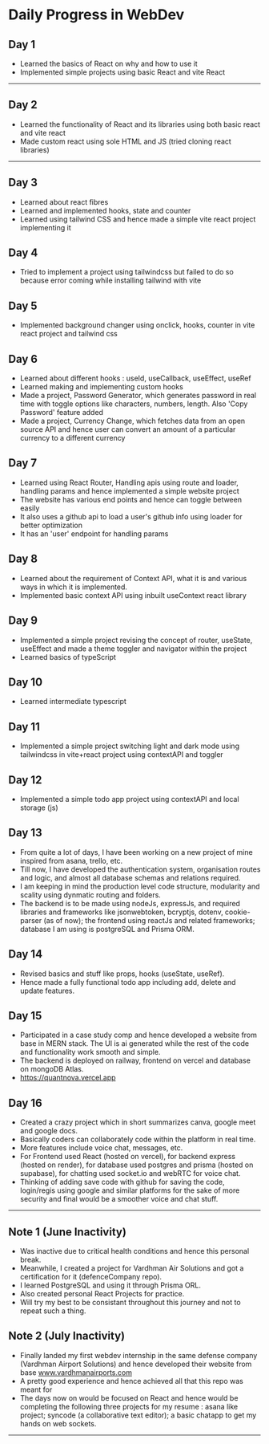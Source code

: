 # Daily Progress in WebDev

## Day 1
- Learned the basics of React on why and how to use it
- Implemented simple projects using basic React and vite React

---

## Day 2
- Learned the functionality of React and its libraries using both basic react and vite react
- Made custom react using sole HTML and JS (tried cloning react libraries)

---

## Day 3
- Learned about react fibres 
- Learned and implemented hooks, state and counter
- Learned using tailwind CSS and hence made a simple vite react project implementing it

## Day 4
- Tried to implement a project using tailwindcss but failed to do so because error coming while installing tailwind with vite

## Day 5
- Implemented background changer using onclick, hooks, counter in vite react project and tailwind css

## Day 6
- Learned about different hooks : useId, useCallback, useEffect, useRef
- Learned making and implementing custom hooks
- Made a project, Password Generator, which generates password in real time with toggle options like characters, numbers, length. Also 'Copy Password' feature added
- Made a project, Currency Change, which fetches data from an open source API and hence user can convert an amount of a particular currency to a different currency

## Day 7
- Learned using React Router, Handling apis using route and loader, handling params and hence implemented a simple website project
- The website has various end points and hence can toggle between easily
- It also uses a github api to load a user's github info using loader for better optimization
- It has an 'user' endpoint for handling params

## Day 8
- Learned about the requirement of Context API, what it is and various ways in which it is implemented.
- Implemented basic context API using inbuilt useContext react library

## Day 9
- Implemented a simple project revising the concept of router, useState, useEffect and made a theme toggler and navigator within the project 
- Learned basics of typeScript

## Day 10
- Learned intermediate typescript

## Day 11 
- Implemented a simple project switching light and dark mode using tailwindcss in vite+react project using contextAPI and toggler

## Day 12 
- Implemented a simple todo app project using contextAPI and local storage (js)

## Day 13
- From quite a lot of days, I have been working on a new project of mine inspired from asana, trello, etc.
- Till now, I have developed the authentication system, organisation routes and logic, and almost all database schemas and relations required.
- I am keeping in mind the production level code structure, modularity and scality using dynmatic routing and folders.
- The backend is to be made using nodeJs, expressJs, and required libraries and frameworks like jsonwebtoken, bcryptjs, dotenv, cookie-parser (as of now); the frontend using reactJs and related frameworks; database I am using is postgreSQL and Prisma ORM.

## Day 14
- Revised basics and stuff like props, hooks (useState, useRef). 
- Hence made a fully functional todo app including add, delete and update features.

## Day 15
- Participated in a case study comp and hence developed a website from base in MERN stack. The UI is ai generated while the rest of the code and functionality work smooth and simple.
- The backend is deployed on railway, frontend on vercel and database on mongoDB Atlas.
- https://quantnova.vercel.app

## Day 16
- Created a crazy project which in short summarizes canva, google meet and google docs.
- Basically coders can collaborately code within the platform in real time.
- More features include voice chat, messages, etc.
- For Frontend used React (hosted on vercel), for backend express (hosted on render), for database used postgres and prisma (hosted on supabase), for chatting used socket.io and webRTC for voice chat.
- Thinking of adding save code with github for saving the code, login/regis using google and similar platforms for the sake of more security and final would be a smoother voice and chat stuff.
---

## Note 1 (June Inactivity)
- Was inactive due to critical health conditions and hence this personal break. 
- Meanwhile, I created a project for Vardhman Air Solutions and got a certification for it (defenceCompany repo).
- I learned PostgreSQL and using it through Prisma ORL.
- Also created personal React Projects for practice.
- Will try my best to be consistant throughout this journey and not to repeat such a thing.

## Note 2 (July Inactivity)
- Finally landed my first webdev internship in the same defense company (Vardhman Airport Solutions) and hence developed their website from base www.vardhmanairports.com
- A pretty good experience and hence achieved all that this repo was meant for
- The days now on would be focused on React and hence would be completing the following three projects for my resume : asana like project; syncode (a collaborative text editor); a basic chatapp to get my hands on web sockets.
---